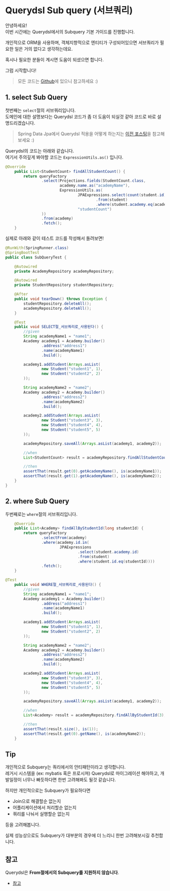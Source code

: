 # Querydsl Sub query (서브쿼리)

안녕하세요!  
이번 시간에는 Querydsl에서의 Subquery 기본 가이드를 진행합니다.  
  
개인적으로 ORM을 사용하며, 객체지향적으로 엔티티가 구성되어있으면 서브쿼리가 필요한 일은 거의 없다고 생각하는데요.  
  
혹시나 필요한 분들이 계시면 도움이 되셨으면 합니다.  
  
그럼 시작합니다!

> 모든 코드는 [Github](https://github.com/jojoldu/blog-code/tree/master/spring-boot-querydsl)에 있으니 참고하세요 :)

## 1. select Sub Query

첫번째는 ```select```절의 서브쿼리입니다.  
도메인에 대한 설명보다는 Querydsl 코드가 좀 더 도움이 되실것 같아 코드로 바로 설명드리겠습니다.

> Spring Data Jpa에서 Querydsl 적용을 어떻게 하는지는 [이전 포스팅](https://jojoldu.tistory.com/372)을 참고해보세요 :)

Querydsl의 코드는 아래와 같습니다.  
여기서 주의깊게 봐야할 코드는 ```ExpressionUtils.as()``` 입니다.

```java
@Override
    public List<StudentCount> findAllStudentCount() {
        return queryFactory
                .select(Projections.fields(StudentCount.class,
                        academy.name.as("academyName"),
                        ExpressionUtils.as(
                                JPAExpressions.select(count(student.id))
                                        .from(student)
                                        .where(student.academy.eq(academy)),
                                "studentCount")
                ))
                .from(academy)
                .fetch();
    }
```

실제로 아래와 같이 테스트 코드를 작성해서 돌려보면!

```java
@RunWith(SpringRunner.class)
@SpringBootTest
public class SubQueryTest {

    @Autowired
    private AcademyRepository academyRepository;

    @Autowired
    private StudentRepository studentRepository;

    @After
    public void tearDown() throws Exception {
        studentRepository.deleteAll();
        academyRepository.deleteAll();
    }

    @Test
    public void SELECT절_서브쿼리로_사용된다() {
        //given
        String academyName1 = "name1";
        Academy academy1 = Academy.builder()
                .address("address1")
                .name(academyName1)
                .build();

        academy1.addStudent(Arrays.asList(
                new Student("student1", 1),
                new Student("student2", 2)
        ));

        String academyName2 = "name2";
        Academy academy2 = Academy.builder()
                .address("address2")
                .name(academyName2)
                .build();

        academy2.addStudent(Arrays.asList(
                new Student("student3", 3),
                new Student("student4", 4),
                new Student("student5", 5)
        ));

        academyRepository.saveAll(Arrays.asList(academy1, academy2));

        //when
        List<StudentCount> result = academyRepository.findAllStudentCount();

        //then
        assertThat(result.get(0).getAcademyName(), is(academyName1));
        assertThat(result.get(1).getAcademyName(), is(academyName2));
    }
}
```

## 2. where Sub Query

두번째로는 ```where```절의 서브쿼리입니다.  

```java
    @Override
    public List<Academy> findAllByStudentId(long studentId) {
        return queryFactory
                .selectFrom(academy)
                .where(academy.id.in(
                        JPAExpressions
                                .select(student.academy.id)
                                .from(student)
                                .where(student.id.eq(studentId))))
                .fetch();
    }
```

```java
@Test
    public void WHERE절_서브쿼리로_사용된다() {
        //given
        String academyName1 = "name1";
        Academy academy1 = Academy.builder()
                .address("address1")
                .name(academyName1)
                .build();

        academy1.addStudent(Arrays.asList(
                new Student("student1", 1),
                new Student("student2", 2)
        ));

        String academyName2 = "name2";
        Academy academy2 = Academy.builder()
                .address("address2")
                .name(academyName2)
                .build();

        academy2.addStudent(Arrays.asList(
                new Student("student3", 3),
                new Student("student4", 4),
                new Student("student5", 5)
        ));

        academyRepository.saveAll(Arrays.asList(academy1, academy2));

        //when
        List<Academy> result = academyRepository.findAllByStudentId(3);

        //then
        assertThat(result.size(), is(1));
        assertThat(result.get(0).getName(), is(academyName2));
    }
```

## Tip

개인적으로 Subquery는 쿼리에서의 안티패턴이라고 생각합니다.  
레거시 시스템을 (ex: mybatis 혹은 프로시져) Querydsl로 마이그레이션 해야하고, 개발일정이 너무나 빠듯하다면 한번 고려해봐도 될것 같습니다.  
  
하지만 개인적으로는 Subquery가 필요하다면

* Join으로 해결할순 없는지
* 어플리케이션에서 처리할순 없는지
* 쿼리를 나눠서 실행할순 없는지

등을 고려해봅니다.  
  
실제 성능상으로도 Subquery가 대부분의 경우에 더 느리니 한번 고려해보시길 추천합니다.  

## 참고

Querydsl은 **From절에서의 Subquery를 지원하지 않습니다**.

* [참고](https://github.com/querydsl/querydsl/issues/2185)